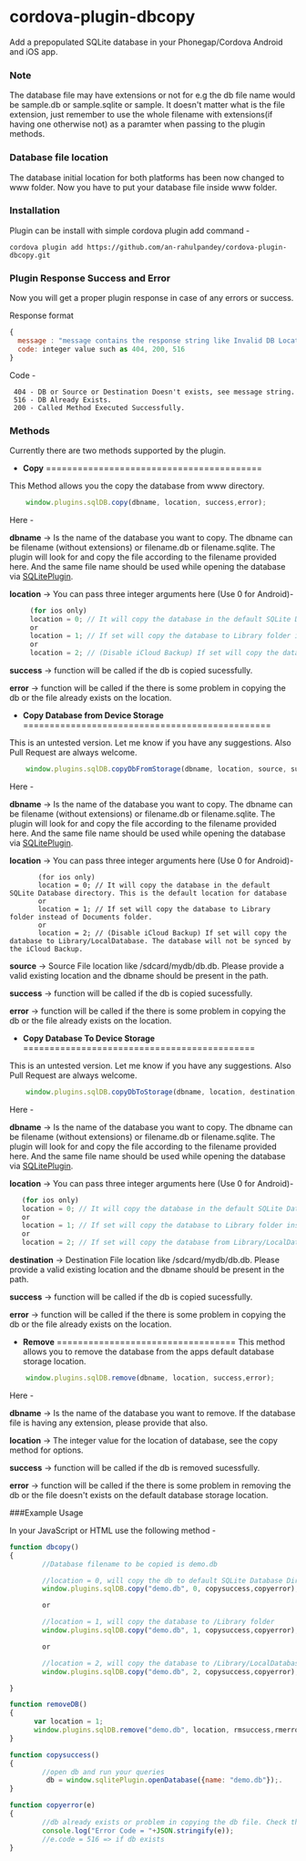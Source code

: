 cordova-plugin-dbcopy
=====================

Add a prepopulated SQLite database in your Phonegap/Cordova Android and iOS app.

### Note

The database file may have extensions or not for e.g the db file name would be sample.db or sample.sqlite or sample. It doesn't matter what is the file extension, just remember to use the whole filename with extensions(if having one otherwise not) as a paramter when passing to the plugin methods.

### Database file location

The database initial location for both platforms has been now changed to www folder. Now you have to put your database file inside www folder.

### Installation

Plugin can be install with simple cordova plugin add command -

    cordova plugin add https://github.com/an-rahulpandey/cordova-plugin-dbcopy.git


### Plugin Response Success and Error

Now you will get a proper plugin response in case of any errors or success.

Response format

```javascript 
{
  message : "message contains the response string like Invalid DB Location or DB Doesn't Exists or Db Copied Successfully",
  code: integer value such as 404, 200, 516
}
```
 
 Code -

``` 
 404 - DB or Source or Destination Doesn't exists, see message string.
 516 - DB Already Exists.
 200 - Called Method Executed Successfully.
```

### Methods

Currently there are two methods supported by the plugin.

* **Copy**
=========================================

This Method allows you the copy the database from www directory.
```javascript 
    window.plugins.sqlDB.copy(dbname, location, success,error);
```
  Here -

   **dbname** -> Is the name of the database you want to copy. The dbname can be filename (without extensions) or filename.db or filename.sqlite. The plugin will look for and copy the file according to the filename provided here. And the same file name should be used while opening the database via [SQLitePlugin](https://github.com/litehelpers/Cordova-sqlite-storage).

   **location** -> You can pass three integer arguments here (Use 0 for Android)-

 ```javascript 
      (for ios only)
      location = 0; // It will copy the database in the default SQLite Database directory. This is the default location for database
      or
      location = 1; // If set will copy the database to Library folder instead of Documents folder.
      or
      location = 2; // (Disable iCloud Backup) If set will copy the database to Library/LocalDatabase. The database will not be synced by the iCloud Backup.
```

   **success** -> function will be called if the db is copied sucessfully.

   **error** -> function will be called if the there is some problem in copying the db or the file already exists on the location.

* **Copy Database from Device Storage**
===============================================

This is an untested version. Let me know if you have any suggestions. Also Pull Request are always welcome.
```javascript 
    window.plugins.sqlDB.copyDbFromStorage(dbname, location, source, success, error);
```
 Here - 
 
   **dbname** -> Is the name of the database you want to copy. The dbname can be filename (without extensions) or filename.db or filename.sqlite. The plugin will look for and copy the file according to the filename provided here. And the same file name should be used while opening the database via [SQLitePlugin](https://github.com/litehelpers/Cordova-sqlite-storage).

   **location** -> You can pass three integer arguments here (Use 0 for Android)-

```
       (for ios only)
       location = 0; // It will copy the database in the default SQLite Database directory. This is the default location for database
       or
       location = 1; // If set will copy the database to Library folder instead of Documents folder.
       or
       location = 2; // (Disable iCloud Backup) If set will copy the database to Library/LocalDatabase. The database will not be synced by the iCloud Backup.
```
 **source** -> Source File location like /sdcard/mydb/db.db. Please provide a valid existing location and the dbname should be present in the path.

 **success** -> function will be called if the db is copied sucessfully.

 **error** -> function will be called if the there is some problem in copying the db or the file already exists on the location.
 
* **Copy Database To Device Storage**
============================================

This is an untested version. Let me know if you have any suggestions. Also Pull Request are always welcome.
```javascript 
    window.plugins.sqlDB.copyDbToStorage(dbname, location, destination, success, error);
```
 Here - 
 
 **dbname** -> Is the name of the database you want to copy. The dbname can be filename (without extensions) or filename.db or filename.sqlite. The plugin will look for and copy the file according to the filename provided here. And the same file name should be used while opening the database via [SQLitePlugin](https://github.com/litehelpers/Cordova-sqlite-storage).
 
 **location** -> You can pass three integer arguments here (Use 0 for Android)-
```javascript
   (for ios only)
   location = 0; // It will copy the database in the default SQLite Database directory. This is the default location for database
   or
   location = 1; // If set will copy the database to Library folder instead of Documents folder.
   or
   location = 2; // If set will copy the database from Library/LocalDatabase.
```
   **destination** -> Destination File location like /sdcard/mydb/db.db. Please provide a valid existing location and the dbname should be present in the path.
   
   **success** -> function will be called if the db is copied sucessfully.
   
   **error** -> function will be called if the there is some problem in copying the db or the file already exists on the location.
   
   
* **Remove**
==================================
This method allows you to remove the database from the apps default database storage location.

```javascript 
    window.plugins.sqlDB.remove(dbname, location, success,error);
```

Here -

  **dbname** -> Is the name of the database you want to remove. If the database file is having any extension, please provide that also.

  **location** -> The integer value for the location of database, see the copy method for options.

  **success** -> function will be called if the db is removed sucessfully.

  **error** -> function will be called if the there is some problem in removing the db or the file doesn't exists on the default database storage location.

###Example Usage

In your JavaScript or HTML use the following method -

```javascript 
function dbcopy()
{
        //Database filename to be copied is demo.db

        //location = 0, will copy the db to default SQLite Database Directory
        window.plugins.sqlDB.copy("demo.db", 0, copysuccess,copyerror);

        or

        //location = 1, will copy the database to /Library folder
        window.plugins.sqlDB.copy("demo.db", 1, copysuccess,copyerror);

        or

        //location = 2, will copy the database to /Library/LocalDatabase folder (Disable iCloud Backup)
        window.plugins.sqlDB.copy("demo.db", 2, copysuccess,copyerror);

}

function removeDB()
{
      var location = 1;
      window.plugins.sqlDB.remove("demo.db", location, rmsuccess,rmerror);  
}

function copysuccess()
{
        //open db and run your queries
         db = window.sqlitePlugin.openDatabase({name: "demo.db"});.
}

function copyerror(e)
{
        //db already exists or problem in copying the db file. Check the Log.
        console.log("Error Code = "+JSON.stringify(e));
        //e.code = 516 => if db exists
}
```

